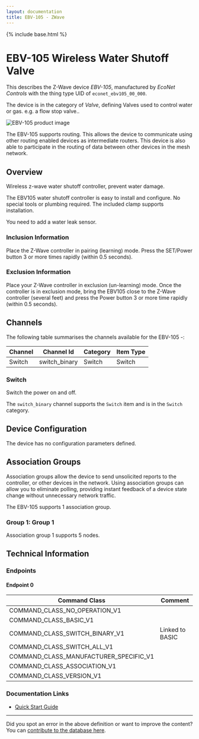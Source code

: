 ```yaml
---
layout: documentation
title: EBV-105 - ZWave
---
```


{% include base.html %}

# EBV-105 Wireless Water Shutoff Valve
This describes the Z-Wave device *EBV-105*, manufactured by *EcoNet Controls* with the thing type UID of ```econet_ebv105_00_000```.

The device is in the category of *Valve*, defining Valves used to control water or gas. e.g. a flow stop valve..

![EBV-105 product image](https://www.cd-jackson.com/zwave_device_uploads/271/271_default.jpg)


The EBV-105 supports routing. This allows the device to communicate using other routing enabled devices as intermediate routers.  This device is also able to participate in the routing of data between other devices in the mesh network.

## Overview

Wireless z-wave water shutoff controller, prevent water damage. 

The EBV105 water shutoff controller is easy to install and configure. No special tools or plumbing required. The included clamp supports installation.

You need to add a water leak sensor.

### Inclusion Information

Place the Z-Wave controller in pairing (learning) mode. Press the SET/Power button 3 or more times rapidly (within 0.5 seconds).

### Exclusion Information

Place your Z-Wave controller in exclusion (un-learning) mode. Once the controller is in exclusion mode, bring the EBV105 close to the Z-Wave controller (several feet) and press the Power button 3 or more time rapidly (within 0.5 seconds).

## Channels

The following table summarises the channels available for the EBV-105 -:

| Channel | Channel Id | Category | Item Type |
|---------|------------|----------|-----------|
| Switch | switch_binary | Switch | Switch | 

### Switch

Switch the power on and off.

The ```switch_binary``` channel supports the ```Switch``` item and is in the ```Switch``` category.



## Device Configuration

The device has no configuration parameters defined.

## Association Groups

Association groups allow the device to send unsolicited reports to the controller, or other devices in the network. Using association groups can allow you to eliminate polling, providing instant feedback of a device state change without unnecessary network traffic.

The EBV-105 supports 1 association group.

### Group 1: Group 1


Association group 1 supports 5 nodes.

## Technical Information

### Endpoints

#### Endpoint 0

| Command Class | Comment |
|---------------|---------|
| COMMAND_CLASS_NO_OPERATION_V1| |
| COMMAND_CLASS_BASIC_V1| |
| COMMAND_CLASS_SWITCH_BINARY_V1| Linked to BASIC|
| COMMAND_CLASS_SWITCH_ALL_V1| |
| COMMAND_CLASS_MANUFACTURER_SPECIFIC_V1| |
| COMMAND_CLASS_ASSOCIATION_V1| |
| COMMAND_CLASS_VERSION_V1| |

### Documentation Links

* [Quick Start Guide](https://www.cd-jackson.com/zwave_device_uploads/271/EBV105-Z-Valve-Quick-Start-Guide-M2.pdf)

---

Did you spot an error in the above definition or want to improve the content?
You can [contribute to the database here](http://www.cd-jackson.com/index.php/zwave/zwave-device-database/zwave-device-list/devicesummary/271).
